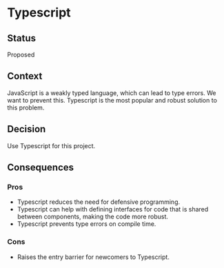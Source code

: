 # Typescript

## Status

Proposed

## Context

JavaScript is a weakly typed language, which can lead to type errors. We want to prevent this.
Typescript is the most popular and robust solution to this problem.

## Decision

Use Typescript for this project.

## Consequences

### Pros

- Typescript reduces the need for defensive programming.
- Typescript can help with defining interfaces for code that is shared between components, making the code more robust.
- Typescript prevents type errors on compile time.

### Cons

- Raises the entry barrier for newcomers to Typescript.

